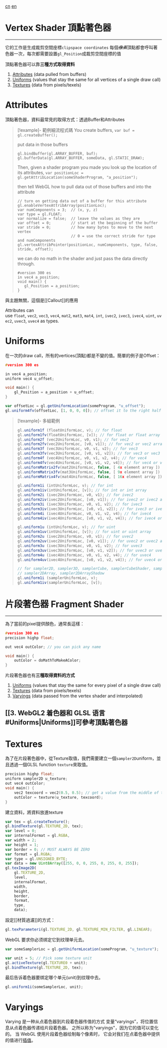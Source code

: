 [cn](https://webgl2fundamentals.org/webgl/lessons/zh_cn/webgl-shaders-and-glsl.html)
[en](https://webgl2fundamentals.org/webgl/lessons/webgl-shaders-and-glsl.html)

# Vertex Shader 頂點著色器
---

它的工作是生成裁剪空間座標`clipspace coordinates`
每個~~*像素*~~頂點都會呼叫著色器一次，每次都需要設置`gl_Position`成裁剪空間座標的值

頂點著色器可以靠**三種方式取得資料**
1. [Attributes](https://webgl2fundamentals.org/webgl/lessons/webgl-shaders-and-glsl.html#attributes) (data pulled from buffers)
2. [Uniforms](https://webgl2fundamentals.org/webgl/lessons/webgl-shaders-and-glsl.html#uniforms) (values that stay the same for all vertices of a single draw call)
3. [Textures](https://webgl2fundamentals.org/webgl/lessons/webgl-shaders-and-glsl.html#textures-in-vertex-shaders) (data from pixels/texels)

# Attributes
頂點著色器，資料最常見的取得方式：透過Buffer和Attributes

> [!example]- 範例細流程式碼
> You create buffers,
> `var buf = gl.createBuffer();`
>
> put data in those buffers
> ```
> gl.bindBuffer(gl.ARRAY_BUFFER, buf);
> gl.bufferData(gl.ARRAY_BUFFER, someData, gl.STATIC_DRAW);
> ```
> Then, given a shader program you made you look up the location of its attributes,
> `var positionLoc = gl.getAttribLocation(someShaderProgram, "a_position");`
>
> then tell WebGL how to pull data out of those buffers and into the attribute
> ```
> // turn on getting data out of a buffer for this attribute
> gl.enableVertexAttribArray(positionLoc);
> var numComponents = 3;  // (x, y, z)
> var type = gl.FLOAT;
> var normalize = false;  // leave the values as they are
> var offset = 0;         // start at the beginning of the buffer
> var stride = 0;         // how many bytes to move to the next vertex
>                         // 0 = use the correct stride for type and numComponents
> gl.vertexAttribPointer(positionLoc, numComponents, type, false, stride, offset);
> ```
> we can do no math in the shader and just pass the data directly through.
> ```
> #version 300 es
> in vec4 a_position;
> void main() {
>    gl_Position = a_position;
> }
> ```

與主題無關，這個是[[Callout]]的應用

Attributes can use `float`, `vec2`, `vec3`, `vec4`, `mat2`, `mat3`, `mat4`, `int`, `ivec2`, `ivec3`, `ivec4`, `uint`, `uvec2`, `uvec3`, `uvec4` as types.


# Uniforms
在一次的draw call，所有的vertices(頂點)都是不變的值。簡單的例子是Offset：
```C GLSL
#version 300 es

in vec4 a_position;
uniform vec4 u_offset;

void main() {
	gl_Position = a_position + u_offset;
}
```

```js
var offsetLoc = gl.getUniformLocation(someProgram, "u_offset");
gl.uniform4fv(offsetLoc, [1, 0, 0, 0]); // offset it to the right half the screen
```

> [!example]- 多組範例
> ```js
> gl.uniform1f (floatUniformLoc, v); // for float
> gl.uniform1fv(floatUniformLoc, [v]); // for float or float array
> gl.uniform2f (vec2UniformLoc, v0, v1); // for vec2
> gl.uniform2fv(vec2UniformLoc, [v0, v1]); // for vec2 or vec2 array
> gl.uniform3f (vec3UniformLoc, v0, v1, v2); // for vec3
> gl.uniform3fv(vec3UniformLoc, [v0, v1, v2]); // for vec3 or vec3 array
> gl.uniform4f (vec4UniformLoc, v0, v1, v2, v4); // for vec4
> gl.uniform4fv(vec4UniformLoc, [v0, v1, v2, v4]); // for vec4 or vec4 array
> gl.uniformMatrix2fv(mat2UniformLoc, false, [ 4x element array ]) // for mat2 or mat2 array
> gl.uniformMatrix3fv(mat3UniformLoc, false, [ 9x element array ]) // for mat3 or mat3 array
> gl.uniformMatrix4fv(mat4UniformLoc, false, [ 16x element array ]) // for mat4 or mat4 array
>
> gl.uniform1i (intUniformLoc, v); // for int
> gl.uniform1iv(intUniformLoc, [v]); // for int or int array
> gl.uniform2i (ivec2UniformLoc, v0, v1); // for ivec2
> gl.uniform2iv(ivec2UniformLoc, [v0, v1]); // for ivec2 or ivec2 array
> gl.uniform3i (ivec3UniformLoc, v0, v1, v2); // for ivec3
> gl.uniform3iv(ivec3UniformLoc, [v0, v1, v2]); // for ivec3 or ivec3 array
> gl.uniform4i (ivec4UniformLoc, v0, v1, v2, v4); // for ivec4
> gl.uniform4iv(ivec4UniformLoc, [v0, v1, v2, v4]); // for ivec4 or ivec4 array
>
> gl.uniform1u (intUniformLoc, v); // for uint
> gl.uniform1uv(intUniformLoc, [v]); // for uint or uint array
> gl.uniform2u (ivec2UniformLoc, v0, v1); // for uvec2
> gl.uniform2uv(ivec2UniformLoc, [v0, v1]); // for uvec2 or uvec2 array
> gl.uniform3u (ivec3UniformLoc, v0, v1, v2); // for uvec3
> gl.uniform3uv(ivec3UniformLoc, [v0, v1, v2]); // for uvec3 or uvec3 array
> gl.uniform4u (ivec4UniformLoc, v0, v1, v2, v4); // for uvec4
> gl.uniform4uv(ivec4UniformLoc, [v0, v1, v2, v4]); // for uvec4 or uvec4 array
>
> // for sampler2D, sampler3D, samplerCube, samplerCubeShader, sampler2DShadow,
> // sampler2DArray, sampler2DArrayShadow
> gl.uniform1i (samplerUniformLoc, v);
> gl.uniform1iv(samplerUniformLoc, [v]);
> ```


# 片段著色器 Fragment Shader
---
為了當前的pixel提供顏色，通常長這樣：
```C GLSL
#version 300 es
precision highp float;

out vec4 outColor; // you can pick any name

void main() {
	outColor = doMathToMakeAColor;
}
```

片段著色器也有**三種取得資料的方式**
1. [Uniforms](https://webgl2fundamentals.org/webgl/lessons/webgl-shaders-and-glsl.html#uniforms) (values that stay the same for every pixel of a single draw call)
2. [Textures](https://webgl2fundamentals.org/webgl/lessons/webgl-shaders-and-glsl.html#textures-in-fragment-shaders) (data from pixels/texels)
3. [Varyings](https://webgl2fundamentals.org/webgl/lessons/webgl-shaders-and-glsl.html#varyings) (data passed from the vertex shader and interpolated)

## [[3. WebGL2 着色器和 GLSL 语言#Uniforms|Uniforms]]可參考頂點著色器 

# Textures

為了在片段著色器中，從Texture取值，我們需要建立一個`sampler2D`uniform，並且透過一個GLSL function `texture`來取值。
```C GLSL
precision highp float;
uniform sampler2D u_texture;
out vec4 outColor;
void main() {
	vec2 texcoord = vec2(0.5, 0.5); // get a value from the middle of the texture
	outColor = texture(u_texture, texcoord);
}
```

建立資料，將資料放進texture
```js
var tex = gl.createTexture();
gl.bindTexture(gl.TEXTURE_2D, tex);
var level = 0;
var internalFormat = gl.RGBA,
var width = 2;
var height = 1;
var border = 0; // MUST ALWAYS BE ZERO
var format = gl.RGBA;
var type = gl.UNSIGNED_BYTE;
var data = new Uint8Array([255, 0, 0, 255, 0, 255, 0, 255]);
gl.texImage2D(
	gl.TEXTURE_2D,
	level,
	internalFormat,
	width,
	height,
	border,
	format,
	type,
	data);
```

設定[[材質過濾]]的方式：
```js
gl.texParameteri(gl.TEXTURE_2D, gl.TEXTURE_MIN_FILTER, gl.LINEAR);
```

WebGL 要求你必须绑定它到纹理单元去。
```js
var someSamplerLoc = gl.getUniformLocation(someProgram, "u_texture");

var unit = 5; // Pick some texture unit
gl.activeTexture(gl.TEXTURE0 + unit);
gl.bindTexture(gl.TEXTURE_2D, tex);
```

 最后告诉着色器要绑定哪个单元(unit)到纹理中去。
```js
gl.uniform1i(someSamplerLoc, unit);
```


# Varyings
Varying 是一种从点着色器到片段着色器传值的方式
变量“varyings”，将位置信息从点着色器传递给片段着色器。 之所以称为"varyings"，因为它的值可以变化的。 当 WebGL 使用片段着色器绘制每个像素时， 它会对我们在点着色器中提供的值进行[插值](https://webgl2fundamentals.org/webgl/lessons/zh_cn/webgl-how-it-works.html)。
